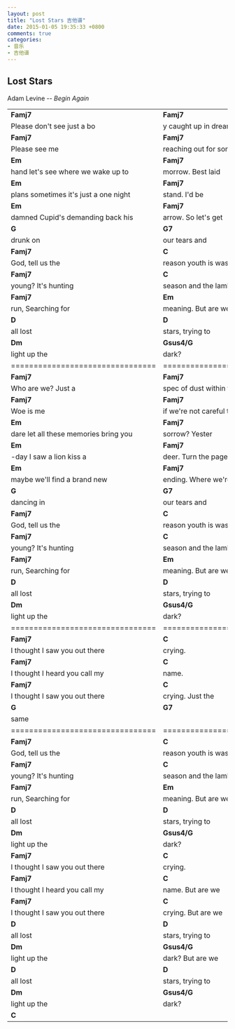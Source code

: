 ```yaml
---
layout: post
title: "Lost Stars 吉他谱"
date: 2015-01-05 19:35:33 +0800
comments: true
categories: 
- 音乐
- 吉他谱
---
```

## Lost Stars
Adam Levine -- *Begin Again*

||||
|-|-|-|
|**Famj7**|**Famj7**|
|Please don't see just a bo| y caught up in dreams and fantasies.|
|**Famj7**|**Famj7**|
|Please see me |reaching out for someone I can see. Take my |
|**Em**|**Famj7**|
|hand let's see where we wake up to|morrow. Best laid |
|**Em**|**Famj7**|
|plans sometimes it's just a one night|stand. I'd be |
|**Em**|**Famj7**|
|damned Cupid's demanding back his |arrow. So let's get|
|**G**|**G7**|
| drunk on |our tears and|
|**Famj7**|**C**|
|God, tell us the |reason youth is wasted on the|
|**Famj7**|**C**|
|young? It's hunting| season and the lambs are on the|
|**Famj7**|**Em**|
|run, Searching for |meaning. But are we|
|**D**|**D**|
|all lost |stars, trying to |
|**Dm**|**Gsus4/G**|
|light up the |dark?|
|================================|==================================|
|**Famj7**|**Famj7**|
|Who are we? Just a |spec of dust within the galaxy.|
|**Famj7**|**Famj7**|
|Woe is me |if we're not careful turns into reality. Don't you|
|**Em**|**Famj7**|
|dare let all these memories bring you |sorrow? Yester|
|**Em**|**Famj7**|
|-day I saw a lion kiss a |deer. Turn the page |
|**Em**|**Famj7**|
|maybe we'll find a brand new |ending. Where we're |
|**G**|**G7**|
|dancing in |our tears and|
|**Famj7**|**C**|
|God, tell us the |reason youth is wasted on the|
|**Famj7**|**C**|
|young? It's hunting| season and the lambs are on the|
|**Famj7**|**Em**|
|run, Searching for |meaning. But are we|
|**D**|**D**|
|all lost |stars, trying to |
|**Dm**|**Gsus4/G**|
|light up the |dark?|
|================================|==================================|
|**Famj7**|**C**|
|I thought I saw you out there |crying.|
|**Famj7**|**C**|
|I thought I heard you call my |name.|
|**Famj7**|**C**|
|I thought I saw you out there |crying. Just the|
|**G**|**G7**|
|same| |
|================================|==================================|
|**Famj7**|**C**|
|God, tell us the |reason youth is wasted on the|
|**Famj7**|**C**|
|young? It's hunting| season and the lambs are on the|
|**Famj7**|**Em**|
|run, Searching for |meaning. But are we|
|**D**|**D**|
|all lost |stars, trying to |
|**Dm**|**Gsus4/G**|
|light up the |dark?|
|**Famj7**|**C**|
|I thought I saw you out there |crying.|
|**Famj7**|**C**|
|I thought I heard you call my |name. But are we|
|**Famj7**|**C**|
|I thought I saw you out there |crying.  But are we|
|**D**|**D**|
|all lost |stars, trying to |
|**Dm**|**Gsus4/G**|
|light up the |dark?  But are we|
|**D**|**D**|
|all lost |stars, trying to |
|**Dm**|**Gsus4/G**|
|light up the |dark?|
|**C**|
